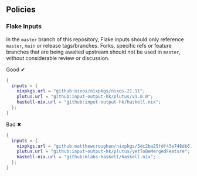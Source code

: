 ## Policies

### Flake Inputs

In the `master` branch of this repository, Flake inputs should only reference
`master`, `main` or release tags/branches. Forks, specific refs or feature
branches that are being awaited upstream should not be used in `master`, without
considerable review or discussion.

Good ✔
```nix
{
  inputs = {
    nixpkgs.url = "github:nixos/nixpkgs/nixos-21.11";
    plutus.url = "github:input-output-hk/plutus/v1.0.0";
    haskell-nix.url = "github:input-output-hk/haskell.nix";
  };
}
```
Bad ✖
```nix
{
  inputs = {
    nixpkgs.url = "github:matthewcroughan/nixpkgs/5dc2ba25fdf43e748db617c2f9f58787a05c7cf4";
    plutus.url = "github:input-output-hk/plutus/yetToBeMergedFeature";
    haskell-nix.url = "github:mlabs-haskell/haskell.nix";
  };
}
```
